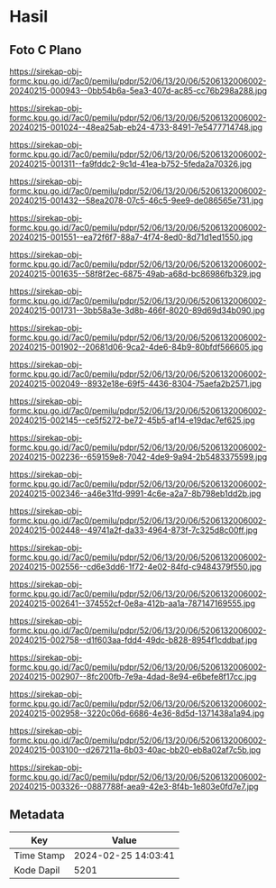 # Hasil

## Foto C Plano

https://sirekap-obj-formc.kpu.go.id/7ac0/pemilu/pdpr/52/06/13/20/06/5206132006002-20240215-000943--0bb54b6a-5ea3-407d-ac85-cc76b298a288.jpg

https://sirekap-obj-formc.kpu.go.id/7ac0/pemilu/pdpr/52/06/13/20/06/5206132006002-20240215-001024--48ea25ab-eb24-4733-8491-7e5477714748.jpg

https://sirekap-obj-formc.kpu.go.id/7ac0/pemilu/pdpr/52/06/13/20/06/5206132006002-20240215-001311--fa9fddc2-9c1d-41ea-b752-5feda2a70326.jpg

https://sirekap-obj-formc.kpu.go.id/7ac0/pemilu/pdpr/52/06/13/20/06/5206132006002-20240215-001432--58ea2078-07c5-46c5-9ee9-de086565e731.jpg

https://sirekap-obj-formc.kpu.go.id/7ac0/pemilu/pdpr/52/06/13/20/06/5206132006002-20240215-001551--ea72f6f7-88a7-4f74-8ed0-8d71d1ed1550.jpg

https://sirekap-obj-formc.kpu.go.id/7ac0/pemilu/pdpr/52/06/13/20/06/5206132006002-20240215-001635--58f8f2ec-6875-49ab-a68d-bc86986fb329.jpg

https://sirekap-obj-formc.kpu.go.id/7ac0/pemilu/pdpr/52/06/13/20/06/5206132006002-20240215-001731--3bb58a3e-3d8b-466f-8020-89d69d34b090.jpg

https://sirekap-obj-formc.kpu.go.id/7ac0/pemilu/pdpr/52/06/13/20/06/5206132006002-20240215-001902--20681d06-9ca2-4de6-84b9-80bfdf566605.jpg

https://sirekap-obj-formc.kpu.go.id/7ac0/pemilu/pdpr/52/06/13/20/06/5206132006002-20240215-002049--8932e18e-69f5-4436-8304-75aefa2b2571.jpg

https://sirekap-obj-formc.kpu.go.id/7ac0/pemilu/pdpr/52/06/13/20/06/5206132006002-20240215-002145--ce5f5272-be72-45b5-af14-e19dac7ef625.jpg

https://sirekap-obj-formc.kpu.go.id/7ac0/pemilu/pdpr/52/06/13/20/06/5206132006002-20240215-002236--659159e8-7042-4de9-9a94-2b5483375599.jpg

https://sirekap-obj-formc.kpu.go.id/7ac0/pemilu/pdpr/52/06/13/20/06/5206132006002-20240215-002346--a46e31fd-9991-4c6e-a2a7-8b798eb1dd2b.jpg

https://sirekap-obj-formc.kpu.go.id/7ac0/pemilu/pdpr/52/06/13/20/06/5206132006002-20240215-002448--49741a2f-da33-4964-873f-7c325d8c00ff.jpg

https://sirekap-obj-formc.kpu.go.id/7ac0/pemilu/pdpr/52/06/13/20/06/5206132006002-20240215-002556--cd6e3dd6-1f72-4e02-84fd-c9484379f550.jpg

https://sirekap-obj-formc.kpu.go.id/7ac0/pemilu/pdpr/52/06/13/20/06/5206132006002-20240215-002641--374552cf-0e8a-412b-aa1a-787147169555.jpg

https://sirekap-obj-formc.kpu.go.id/7ac0/pemilu/pdpr/52/06/13/20/06/5206132006002-20240215-002758--d1f603aa-fdd4-49dc-b828-8954f1cddbaf.jpg

https://sirekap-obj-formc.kpu.go.id/7ac0/pemilu/pdpr/52/06/13/20/06/5206132006002-20240215-002907--8fc200fb-7e9a-4dad-8e94-e6befe8f17cc.jpg

https://sirekap-obj-formc.kpu.go.id/7ac0/pemilu/pdpr/52/06/13/20/06/5206132006002-20240215-002958--3220c06d-6686-4e36-8d5d-1371438a1a94.jpg

https://sirekap-obj-formc.kpu.go.id/7ac0/pemilu/pdpr/52/06/13/20/06/5206132006002-20240215-003100--d267211a-6b03-40ac-bb20-eb8a02af7c5b.jpg

https://sirekap-obj-formc.kpu.go.id/7ac0/pemilu/pdpr/52/06/13/20/06/5206132006002-20240215-003326--0887788f-aea9-42e3-8f4b-1e803e0fd7e7.jpg


## Metadata

| Key        | Value               |
| ---------- | ------------------- |
| Time Stamp | 2024-02-25 14:03:41 |
| Kode Dapil | 5201                |



